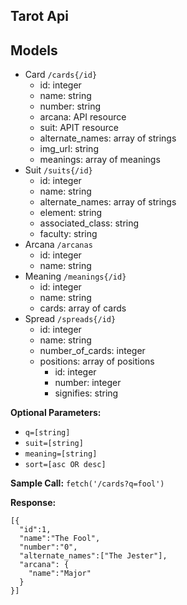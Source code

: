 ## Tarot Api

**Models**
----
* Card `/cards{/id}`
  * id: integer
  * name: string
  * number: string
  * arcana: API resource
  * suit: APIT resource
  * alternate_names: array of strings
  * img_url: string
  * meanings: array of meanings
* Suit `/suits{/id}`
  * id: integer
  * name: string
  * alternate_names: array of strings
  * element: string
  * associated_class: string
  * faculty: string
* Arcana `/arcanas`
  * id: integer
  * name: string
* Meaning `/meanings{/id}`
  * id: integer
  * name: string
  * cards: array of cards
* Spread `/spreads{/id}`
  * id: integer
  * name: string
  * number_of_cards: integer
  * positions: array of positions
    * id: integer
    * number: integer
    * signifies: string

**Optional Parameters:**
* `q=[string]`
* `suit=[string]`
* `meaning=[string]`
* `sort=[asc OR desc]`

**Sample Call:**
`fetch('/cards?q=fool')`

**Response:**
```
[{
  "id":1,
  "name":"The Fool",
  "number":"0",
  "alternate_names":["The Jester"],
  "arcana": {
    "name":"Major"
  }
}]
```
